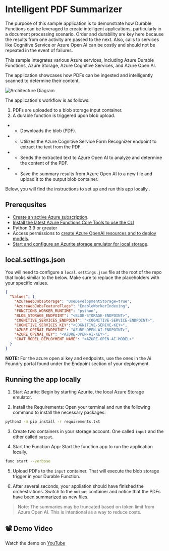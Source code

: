 <!--
---
description: This end-to-end sample shows how implement an intelligent PDF summarizer using Durable Functions. 
page_type: sample
products:
- azure-functions
- azure
urlFragment: durable-func-pdf-summarizer
languages:
- python
- bicep
- azdeveloper
---
-->

# Intelligent PDF Summarizer
The purpose of this sample application is to demonstrate how Durable Functions can be leveraged to create intelligent applications, particularly in a document processing scenario. Order and durability are key here because the results from one activity are passed to the next. Also, calls to services like Cognitive Service or Azure Open AI can be costly and should not be repeated in the event of failures.

This sample integrates various Azure services, including Azure Durable Functions, Azure Storage, Azure Cognitive Services, and Azure Open AI.

The application showcases how PDFs can be ingested and intelligently scanned to determine their content.

![Architecture Diagram](./media/architecture_v2.png)

The application's workflow is as follows:
1.	PDFs are uploaded to a blob storage input container.
2.	A durable function is triggered upon blob upload.
- - Downloads the blob (PDF).
- - Utilizes the Azure Cognitive Service Form Recognizer endpoint to extract the text from the PDF.
- - Sends the extracted text to Azure Open AI to analyze and determine the content of the PDF.
- - Save the summary results from Azure Open AI to a new file and upload it to the output blob container.

Below, you will find the instructions to set up and run this app locally..

## Prerequsites
- [Create an active Azure subscription](https://learn.microsoft.com/en-us/azure/guides/developer/azure-developer-guide#understanding-accounts-subscriptions-and-billing).
- [Install the latest Azure Functions Core Tools to use the CLI](https://learn.microsoft.com/en-us/azure/azure-functions/functions-run-local)
- Python 3.9 or greater
- Access permissions to [create Azure OpenAI resources and to deploy models](https://learn.microsoft.com/en-us/azure/ai-services/openai/how-to/role-based-access-control).
- [Start and configure an Azurite storage emulator for local storage](https://learn.microsoft.com/azure/storage/common/storage-use-azurite).

## local.settings.json
You will need to configure a `local.settings.json` file at the root of the repo that looks similar to the below. Make sure to replace the placeholders with your specific values.

```json
{
  "Values": {
    "AzureWebJobsStorage": "UseDevelopmentStorage=true",
    "AzureWebJobsFeatureFlags": "EnableWorkerIndexing",
    "FUNCTIONS_WORKER_RUNTIME": "python",
    "BLOB_STORAGE_ENDPOINT": "<BLOB-STORAGE-ENDPOINT>",
    "COGNITIVE_SERVICES_ENDPOINT": "<COGNITIVE-SERVICE-ENDPOINT>",
    "COGNITIVE_SERVICES_KEY":"<COGNITIVE-SERIVE-KEY>",
    "AZURE_OPENAI_ENDPOINT": "AZURE-OPEN-AI-ENDPOINT>",
    "AZURE_OPENAI_KEY": "<AZURE-OPEN-AI-KEY>", 
    "CHAT_MODEL_DEPLOYMENT_NAME": "<AZURE-OPEN-AI-MODEL>"
  }
}
```

**NOTE:** For the azure open ai key and endpoints, use the ones in the Ai Foundry portal found under the Endpoint section of your deployment.

## Running the app locally
1. Start Azurite: Begin by starting Azurite, the local Azure Storage emulator.

2. Install the Requirements: Open your terminal and run the following command to install the necessary packages:

```bash
python3 -m pip install -r requirements.txt
```
3. Create two containers in your storage account. One called `input` and the other called `output`. 

4. Start the Function App: Start the function app to run the application locally.

```bash
func start --verbose
```

5. Upload PDFs to the `input` container. That will execute the blob storage trigger in your Durable Function.

6. After several seconds, your appliation should have finished the orchestrations. Switch to the `output` container and notice that the PDFs have been summarized as new files. 

>Note: The summaries may be truncated based on token limit from Azure Open AI. This is intentional as a way to reduce costs. 

## 📽️ Demo Video

Watch the demo on [YouTube](https://youtu.be/VvvXl2BrwqA)

